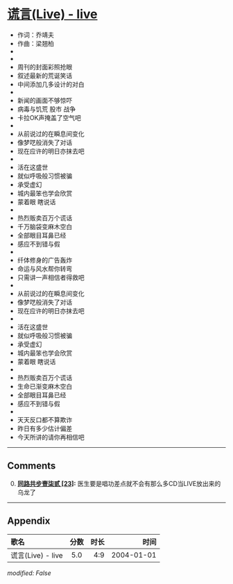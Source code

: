 # [谎言(Live) - live](https://music.163.com/song?id=66516)

* 作词：乔靖夫
* 作曲：梁翘柏
*
*
* 周刊的封面彩照抢眼
* 叙述最新的荒诞笑话
* 中间添加几多设计的对白
* 
* 新闻的画面不够惊吓
* 病毒与饥荒 股市 战争
* 卡拉OK声掩盖了空气吧
* 
* 从前说过的在瞬息间变化
* 像梦呓般消失了对话
* 现在应许的明日亦抹去吧
* 
* 活在这盛世
* 就似呼吸般习惯被骗
* 承受虚幻
* 城内最笨也学会欣赏
* 蒙着眼 瞎说话
* 
* 热烈贩卖百万个谎话
* 千万脑袋变麻木空白
* 全部眼目耳鼻已经
* 感应不到错与假
* 
* 纤体修身的广告轰炸
* 命运与风水帮你转弯
* 只需讲一声相信者得救吧
* 
* 从前说过的在瞬息间变化
* 像梦呓般消失了对话
* 现在应许的明日亦抹去吧
* 
* 活在这盛世
* 就似呼吸般习惯被骗
* 承受虚幻
* 城内最笨也学会欣赏
* 蒙着眼 瞎说话
* 
* 热烈贩卖百万个谎话
* 生命已渐变麻木空白
* 全部眼目耳鼻已经
* 感应不到错与假
* 
* 天天反口都不算欺诈
* 昨日有多少估计偏差
* 今天所讲的请你再相信吧


---

## Comments
0. **[同路共步壹柒贰 \[23\]](https://music.163.com/#/user/home?id=118685091):** 医生要是唱功差点就不会有那么多CD当LIVE放出来的乌龙了



---

## Appendix

|歌名|分数|时长|时间|
|:---|:---:|---:|---:|
|谎言(Live) - live|5.0|4:9|2004-01-01

*modified: False*